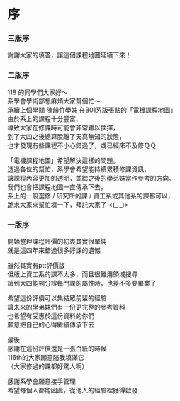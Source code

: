 # 序

### 三版序

謝謝大家的填答，讓這個課程地圖延續下來！

### 二版序

118 的同學們大家好～  
系學會學術部想麻煩大家幫個忙～  
承續上個學期 陳韻竹學姊 在B01系版張貼的「電機課程地圖」  
由於系上的課程十分豐富、  
導致大家在修課時可能會非常難以抉擇，  
到了大四之後總算脫離了天真無知的狀態，  
也才發現有些課程不小心錯過了，或已經來不及修ＱＱ  

「電機課程地圖」希望解決這樣的問題。  
透過各位的幫忙，系學會希望能持續累積修課資訊，  
讓課程內容更加的透明，並給之後的學弟妹當作參考的方向。  
我們也會把課程地圖一直傳承下去，  
系上的一般選修 / 研究所的課 / 資工系或其他系的課都可以，  
跪求大家來幫忙填一下，拜託大家了 &lt;\(\_ \_\)&gt;  
  
### 一版序

開始整理課程評價的初衷其實很單純  
就是這四年來錯過很多好課的遺憾  
  
雖然其實有ptt評價版  
但版上資工系的課不太多，而且很難用領域搜尋  
讀到大四能夠分辨每門課的屬性時，也差不多要畢業了  
  
希望這份評價可以集結眾前輩的經驗  
讓未來的學弟妹們有一份更完整的參考資料  
也希望有受惠於這份資料的你們  
願意把自己的心得繼續傳承下去  
  
最後  
感謝在這份評價還是一張白紙的時候  
116th的大家願意陪我填滿它  
（大家修過的課都好驚人啊）  
  
感謝系學會願意接手管理  
希望每個人都能因此，從他人的經驗裡獲得啟發  


